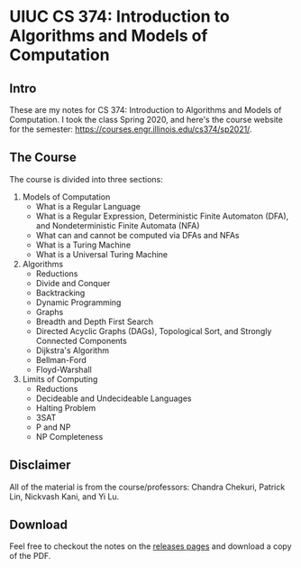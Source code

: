 # UIUC CS 374: Introduction to Algorithms and Models of Computation

## Intro
These are my notes for CS 374: Introduction to Algorithms and Models of Computation. I took the class Spring 2020, and here's the course website for the semester: https://courses.engr.illinois.edu/cs374/sp2021/.

## The Course
The course is divided into three sections:

1. Models of Computation
    - What is a Regular Language
    - What is a Regular Expression, Deterministic Finite Automaton (DFA), and Nondeterministic Finite Automata (NFA)
    - What can and cannot be computed via DFAs and NFAs
    - What is a Turing Machine
    - What is a Universal Turing Machine
2. Algorithms
    - Reductions
    - Divide and Conquer
    - Backtracking
    - Dynamic Programming
    - Graphs
    - Breadth and Depth First Search
    - Directed Acyclic Graphs (DAGs), Topological Sort, and Strongly Connected Components
    - Dijkstra's Algorithm
    - Bellman-Ford
    - Floyd-Warshall
3. Limits of Computing
    - Reductions
    - Decideable and Undecideable Languages
    - Halting Problem
    - 3SAT
    - P and NP
    - NP Completeness

## Disclaimer
All of the material is from the course/professors: Chandra Chekuri, Patrick Lin, Nickvash Kani, and Yi Lu.

## Download
Feel free to checkout the notes on the [releases pages](https://github.com/aniketgargya/uiuc-cs374-notes/releases) and download a copy of the PDF.
